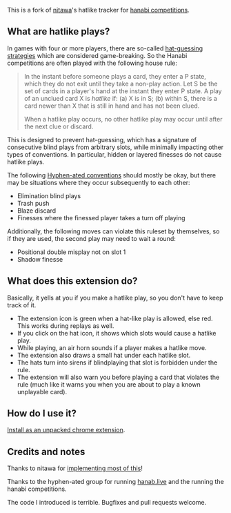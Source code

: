 This is a fork of [nitawa](https://github.com/nitawa-hl)'s
hatlike tracker for [hanabi competitions](https://hanabi-competitions.com).

## What are hatlike plays?

In games with four or more players, there are so-called
[hat-guessing strategies](https://github.com/hanabi/hanabi.github.io/blob/main/misc/hat-guessing.md)
which are considered game-breaking.
So the Hanabi competitions are often played with the following house rule:

> In the instant before someone plays a card, they enter a P state,
> which they do not exit until they take a non-play action.
> Let S be the set of cards in a player's hand at the instant they enter P state.
> A play of an unclued card X is *hatlike* if: (a) X is in S; (b) within S, there is a card newer
> than X that is still in hand and has not been clued.
> 
> When a hatlike play occurs, no other hatlike play may occur until after the next clue or discard.

This is designed to prevent hat-guessing,
which has a signature of consecutive blind plays from arbitrary slots,
while minimally impacting other types of conventions.
In particular, hidden or layered finesses do not cause hatlike plays.

The following [Hyphen-ated conventions](https://hanabi.github.io)
should mostly be okay, but there may be
situations where they occur subsequently to each other:

* Elimination blind plays
* Trash push
* Blaze discard
* Finesses where the finessed player takes a turn off playing

Additionally, the following moves can violate this ruleset by themselves,
so if they are used, the second play may need to wait a round:

* Positional double misplay not on slot 1
* Shadow finesse

## What does this extension do?

Basically, it yells at you if you make a hatlike play,
so you don't have to keep track of it.

* The extension icon is green when a hat-like play is allowed, else red.
  This works during replays as well.
* If you click on the hat icon, it shows which slots would cause a hatlike play.
* While playing, an air horn sounds if a player makes a hatlike move.
* The extension also draws a small hat under each hatlike slot.
* The hats turn into sirens if blindplaying that slot is forbidden under the rule.
* The extension will also warn you before playing a card that violates the rule
  (much like it warns you when you are about to play a known unplayable card).

## How do I use it?

[Install as an unpacked chrome extension](https://webkul.com/blog/how-to-install-the-unpacked-extension-in-chrome/).

## Credits and notes

Thanks to nitawa for [implementing most of this](https://discord.com/channels/140016142600241152/712422871044980848/837774900169015428)!

Thanks to the hyphen-ated group for running [hanab.live](https://hanab.live)
and the running the hanabi competitions.

The code I introduced is terrible. Bugfixes and pull requests welcome.

